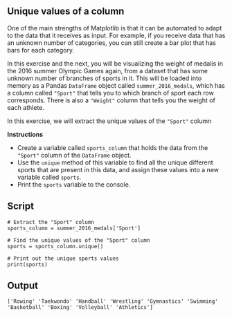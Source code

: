 ## Unique values of a column

One of the main strengths of Matplotlib is that it can be automated to adapt to the data that it receives as input. For example, if you receive data that has an unknown number of categories, you can still create a bar plot that has bars for each category.

In this exercise and the next, you will be visualizing the weight of medalis in the 2016 summer Olympic Games again, from a dataset that has some unknown number of branches of sports in it. This will be loaded into memory as a Pandas `DataFrame` object called `summer_2016_medals`, which has a column called `"Sport"` that tells you to which branch of sport each row corresponds. There is also a `"Weight"` column that tells you the weight of each athlete.

In this exercise, we will extract the unique values of the `"Sport"` column

**Instructions**

* Create a variable called `sports_column` that holds the data from the `"Sport"` column of the `DataFrame` object.
* Use the `unique` method of this variable to find all the unique different sports that are present in this data, and assign these values into a new variable called `sports`.
* Print the `sports` variable to the console.

## Script
```
# Extract the "Sport" column
sports_column = summer_2016_medals['Sport']

# Find the unique values of the "Sport" column
sports = sports_column.unique()

# Print out the unique sports values
print(sports)
```

## Output
```
['Rowing' 'Taekwondo' 'Handball' 'Wrestling' 'Gymnastics' 'Swimming' 'Basketball' 'Boxing' 'Volleyball' 'Athletics']
```